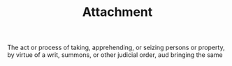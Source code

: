 ---
title: Attachment
letter: A
permalink: "/definitions/bld-attachment.html"
body: The act or process of taking, apprehending, or seizing persons or property,
  by virtue of a writ, summons, or other judicial order, aud bringing the same
published_at: '2018-07-07'
source: Black's Law Dictionary 2nd Ed (1910)
layout: post
---